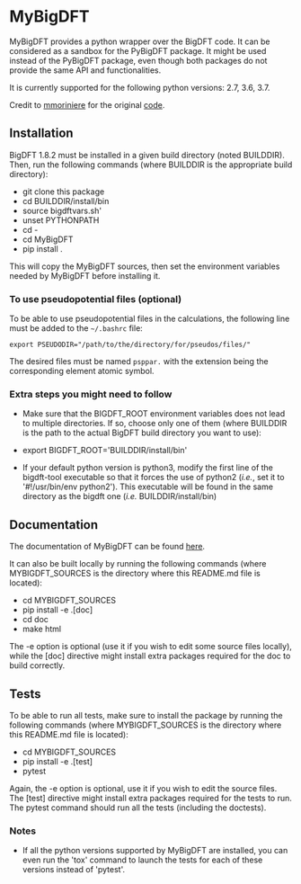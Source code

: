# MyBigDFT

MyBigDFT provides a python wrapper over the BigDFT code.
It can be considered as a sandbox for the PyBigDFT package.
It might be used instead of the PyBigDFT package,
even though both packages do not provide the same API and functionalities.

It is currently supported for the following python versions: 2.7, 3.6, 3.7.

Credit to [mmoriniere](https://gitlab.com/mmoriniere) for the original [code](https://gitlab.com/mmoriniere/MyBigDFT).

## Installation

BigDFT 1.8.2 must be installed in a given build directory (noted BUILDDIR).
Then, run the following commands (where BUILDDIR is the appropriate build
directory):
- git clone this package
- cd BUILDDIR/install/bin
- source bigdftvars.sh'
- unset PYTHONPATH
- cd -
- cd MyBigDFT
- pip install .

This will copy the MyBigDFT sources, then set the environment variables
needed by MyBigDFT before installing it.

### To use pseudopotential files (optional)

To be able to use pseudopotential files in the calculations, the following line
must be added to the `~/.bashrc` file:

`export PSEUDODIR="/path/to/the/directory/for/pseudos/files/"`

The desired files must be named `psppar.` with the extension being the corresponding
element atomic symbol.


### Extra steps you might need to follow

* Make sure that the BIGDFT\_ROOT environment variables does not lead to
multiple directories. If so, choose only one of them (where BUILDDIR is the path
to the actual BigDFT build directory you want to use):
- export BIGDFT\_ROOT='BUILDDIR/install/bin'

* If your default python version is python3, modify the first line of 
the bigdft-tool executable so that it forces the use of python2 (*i.e.*,
set it to '#!/usr/bin/env python2'). This executable will be found in the
same directory as the bigdft one (*i.e.* BUILDDIR/install/bin)


## Documentation

The documentation of MyBigDFT can be found
[here](https://mmoriniere.gitlab.io/MyBigDFT/index.html).

It can also be built locally by running the following commands (where
MYBIGDFT\_SOURCES is the directory where this README.md file is located):
- cd MYBIGDFT\_SOURCES
- pip install -e .[doc]
- cd doc
- make html

The -e option is optional (use it if you wish to edit some source files
locally), while the [doc] directive might install extra packages required for
the doc to build correctly.


## Tests

To be able to run all tests, make sure to install the package by running the
following commands (where MYBIGDFT\_SOURCES is the directory where this
README.md file is located):
- cd MYBIGDFT\_SOURCES
- pip install -e .[test]
- pytest 

Again, the -e option is optional, use it if you wish to edit the source files.
The [test] directive might install extra packages required for the tests to run.
The pytest command should run all the tests (including the doctests).


### Notes

* If all the python versions supported by MyBigDFT are installed, you can even
run the 'tox' command to launch the tests for each of these versions instead of
'pytest'.
